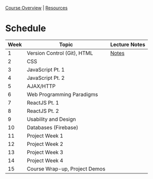 [Course Overview](index.md) | [Resources](resources.md)

# Schedule

| Week | Topic | Lecture Notes |
| --- | --- | --- |
| 1 | Version Control (Git), HTML | [Notes](lectures/01.md)
| 2 | CSS |
| 3 | JavaScript Pt. 1 |
| 4 | JavaScript Pt. 2 |
| 5 | AJAX/HTTP |
| 6 | Web Programming Paradigms |
| 7 | ReactJS Pt. 1 |
| 8 | ReactJS Pt. 2 |
| 9 | Usability and Design |
| 10 | Databases (Firebase) |
| 11 | Project Week 1 |
| 12 | Project Week 2 |
| 13 | Project Week 3 |
| 14 | Project Week 4 |
| 15 | Course Wrap-up, Project Demos |
